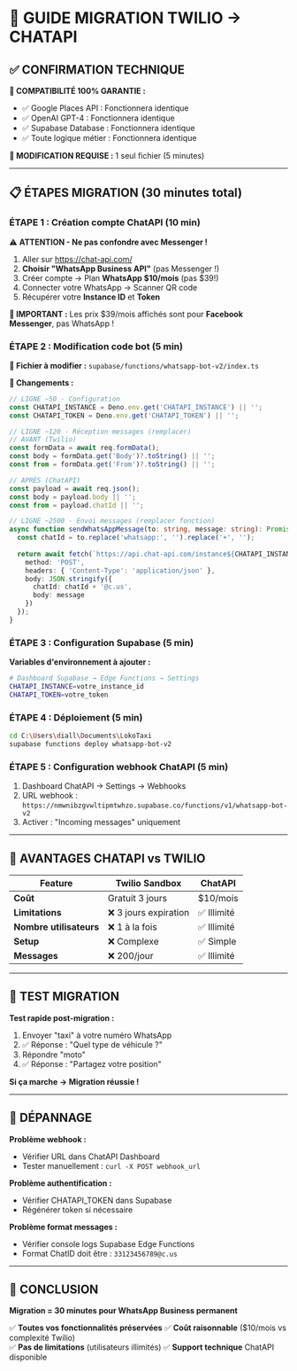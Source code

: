 # 🔄 GUIDE MIGRATION TWILIO → CHATAPI

## ✅ CONFIRMATION TECHNIQUE

**🎯 COMPATIBILITÉ 100% GARANTIE :**
- ✅ Google Places API : Fonctionnera identique
- ✅ OpenAI GPT-4 : Fonctionnera identique  
- ✅ Supabase Database : Fonctionnera identique
- ✅ Toute logique métier : Fonctionnera identique

**🔧 MODIFICATION REQUISE :** 1 seul fichier (5 minutes)

---

## 📋 ÉTAPES MIGRATION (30 minutes total)

### **ÉTAPE 1 : Création compte ChatAPI (10 min)**

⚠️ **ATTENTION - Ne pas confondre avec Messenger !**

1. Aller sur https://chat-api.com/
2. **Choisir "WhatsApp Business API"** (pas Messenger !)
3. Créer compte → Plan **WhatsApp $10/mois** (pas $39!)
4. Connecter votre WhatsApp → Scanner QR code  
5. Récupérer votre **Instance ID** et **Token**

**🚨 IMPORTANT :** Les prix $39/mois affichés sont pour **Facebook Messenger**, pas WhatsApp !

### **ÉTAPE 2 : Modification code bot (5 min)**

**📁 Fichier à modifier :** `supabase/functions/whatsapp-bot-v2/index.ts`

**🔄 Changements :**

```typescript
// LIGNE ~50 - Configuration
const CHATAPI_INSTANCE = Deno.env.get('CHATAPI_INSTANCE') || '';
const CHATAPI_TOKEN = Deno.env.get('CHATAPI_TOKEN') || '';

// LIGNE ~120 - Réception messages (remplacer)
// AVANT (Twilio)
const formData = await req.formData();
const body = formData.get('Body')?.toString() || '';
const from = formData.get('From')?.toString() || '';

// APRÈS (ChatAPI)
const payload = await req.json();
const body = payload.body || '';
const from = payload.chatId || '';

// LIGNE ~2500 - Envoi messages (remplacer fonction)
async function sendWhatsAppMessage(to: string, message: string): Promise<Response> {
  const chatId = to.replace('whatsapp:', '').replace('+', '');
  
  return await fetch(`https://api.chat-api.com/instance${CHATAPI_INSTANCE}/sendMessage?token=${CHATAPI_TOKEN}`, {
    method: 'POST',
    headers: { 'Content-Type': 'application/json' },
    body: JSON.stringify({
      chatId: chatId + '@c.us',
      body: message
    })
  });
}
```

### **ÉTAPE 3 : Configuration Supabase (5 min)**

**Variables d'environnement à ajouter :**
```bash
# Dashboard Supabase → Edge Functions → Settings
CHATAPI_INSTANCE=votre_instance_id
CHATAPI_TOKEN=votre_token
```

### **ÉTAPE 4 : Déploiement (5 min)**

```bash
cd C:\Users\diall\Documents\LokoTaxi
supabase functions deploy whatsapp-bot-v2
```

### **ÉTAPE 5 : Configuration webhook ChatAPI (5 min)**

1. Dashboard ChatAPI → Settings → Webhooks
2. URL webhook : `https://nmwnibzgvwltipmtwhzo.supabase.co/functions/v1/whatsapp-bot-v2`
3. Activer : "Incoming messages" uniquement

---

## 🎯 AVANTAGES CHATAPI vs TWILIO

| Feature | Twilio Sandbox | ChatAPI |
|---------|---------------|---------|
| **Coût** | Gratuit 3 jours | $10/mois |
| **Limitations** | ❌ 3 jours expiration | ✅ Illimité |
| **Nombre utilisateurs** | ❌ 1 à la fois | ✅ Illimité |
| **Setup** | ❌ Complexe | ✅ Simple |
| **Messages** | ❌ 200/jour | ✅ Illimité |

---

## 🧪 TEST MIGRATION

**Test rapide post-migration :**
1. Envoyer "taxi" à votre numéro WhatsApp
2. ✅ Réponse : "Quel type de véhicule ?"
3. Répondre "moto"
4. ✅ Réponse : "Partagez votre position"

**Si ça marche → Migration réussie !**

---

## 🔧 DÉPANNAGE

**Problème webhook :**
- Vérifier URL dans ChatAPI Dashboard
- Tester manuellement : `curl -X POST webhook_url`

**Problème authentification :**
- Vérifier CHATAPI_TOKEN dans Supabase
- Régénérer token si nécessaire

**Problème format messages :**
- Vérifier console logs Supabase Edge Functions
- Format ChatID doit être : `33123456789@c.us`

---

## 🎯 CONCLUSION

**Migration = 30 minutes pour WhatsApp Business permanent**

✅ **Toutes vos fonctionnalités préservées**
✅ **Coût raisonnable** ($10/mois vs complexité Twilio)  
✅ **Pas de limitations** (utilisateurs illimités)
✅ **Support technique** ChatAPI disponible